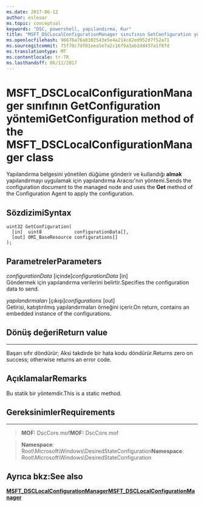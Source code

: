 ```yaml
---
ms.date: 2017-06-12
author: eslesar
ms.topic: conceptual
keywords: "DSC, powershell, yapılandırma, Kur"
title: "MSFT_DSCLocalConfigurationManager sınıfının GetConfiguration yöntemi"
ms.openlocfilehash: 96676a76a0302543e5e4a214c82ed952d7f52a71
ms.sourcegitcommit: 75f70c7df01eea5e7a2c16f9a3ab1dd437a1f8fd
ms.translationtype: MT
ms.contentlocale: tr-TR
ms.lasthandoff: 06/12/2017
---
```

# <a name="getconfiguration-method-of-the-msftdsclocalconfigurationmanager-class"></a><span data-ttu-id="ba3d0-103">MSFT_DSCLocalConfigurationManager sınıfının GetConfiguration yöntemi</span><span class="sxs-lookup"><span data-stu-id="ba3d0-103">GetConfiguration method of the MSFT_DSCLocalConfigurationManager class</span></span>

<span data-ttu-id="ba3d0-104">Yapılandırma belgesini yönetilen düğüme gönderir ve kullandığı **almak** yapılandırmayı uygulamak için yapılandırma Aracısı'nın yöntemi.</span><span class="sxs-lookup"><span data-stu-id="ba3d0-104">Sends the configuration document to the managed node and uses the **Get** method of the Configuration Agent to apply the configuration.</span></span>

<a name="syntax"></a><span data-ttu-id="ba3d0-105">Sözdizimi</span><span class="sxs-lookup"><span data-stu-id="ba3d0-105">Syntax</span></span>
------

```mof
uint32 GetConfiguration(
  [in]  uint8            configurationData[],
  [out] OMI_BaseResource configurations[]
);
```

<a name="parameters"></a><span data-ttu-id="ba3d0-106">Parametreler</span><span class="sxs-lookup"><span data-stu-id="ba3d0-106">Parameters</span></span>
----------

<span data-ttu-id="ba3d0-107">*configurationData* \[içinde\]</span><span class="sxs-lookup"><span data-stu-id="ba3d0-107">*configurationData* \[in\]</span></span>  
<span data-ttu-id="ba3d0-108">Göndermek için yapılandırma verilerini belirtir.</span><span class="sxs-lookup"><span data-stu-id="ba3d0-108">Specifies the configuration data to send.</span></span>

<span data-ttu-id="ba3d0-109">*yapılandırmaları* \[çıkışı\]</span><span class="sxs-lookup"><span data-stu-id="ba3d0-109">*configurations* \[out\]</span></span>  
<span data-ttu-id="ba3d0-110">Getirisi, katıştırılmış yapılandırmaları örneğini içerir.</span><span class="sxs-lookup"><span data-stu-id="ba3d0-110">On return, contains an embedded instance of the configurations.</span></span>

## <a name="return-value"></a><span data-ttu-id="ba3d0-111">Dönüş değeri</span><span class="sxs-lookup"><span data-stu-id="ba3d0-111">Return value</span></span>
------------

<span data-ttu-id="ba3d0-112">Başarı sıfır döndürür; Aksi takdirde bir hata kodu döndürür.</span><span class="sxs-lookup"><span data-stu-id="ba3d0-112">Returns zero on success; otherwise returns an error code.</span></span>

## <a name="remarks"></a><span data-ttu-id="ba3d0-113">Açıklamalar</span><span class="sxs-lookup"><span data-stu-id="ba3d0-113">Remarks</span></span>

<span data-ttu-id="ba3d0-114">Bu statik bir yöntemdir.</span><span class="sxs-lookup"><span data-stu-id="ba3d0-114">This is a static method.</span></span>

## <a name="requirements"></a><span data-ttu-id="ba3d0-115">Gereksinimler</span><span class="sxs-lookup"><span data-stu-id="ba3d0-115">Requirements</span></span>
------------
><span data-ttu-id="ba3d0-116">**MOF:** DscCore.mof</span><span class="sxs-lookup"><span data-stu-id="ba3d0-116">**MOF:** DscCore.mof</span></span>

><span data-ttu-id="ba3d0-117">**Namespace**: Root\Microsoft\Windows\DesiredStateConfiguration</span><span class="sxs-lookup"><span data-stu-id="ba3d0-117">**Namespace**: Root\Microsoft\Windows\DesiredStateConfiguration</span></span>


## <a name="see-also"></a><span data-ttu-id="ba3d0-118">Ayrıca bkz:</span><span class="sxs-lookup"><span data-stu-id="ba3d0-118">See also</span></span>


[<span data-ttu-id="ba3d0-119">**MSFT_DSCLocalConfigurationManager**</span><span class="sxs-lookup"><span data-stu-id="ba3d0-119">**MSFT_DSCLocalConfigurationManager**</span></span>](msft-dsclocalconfigurationmanager.md)
 

 



